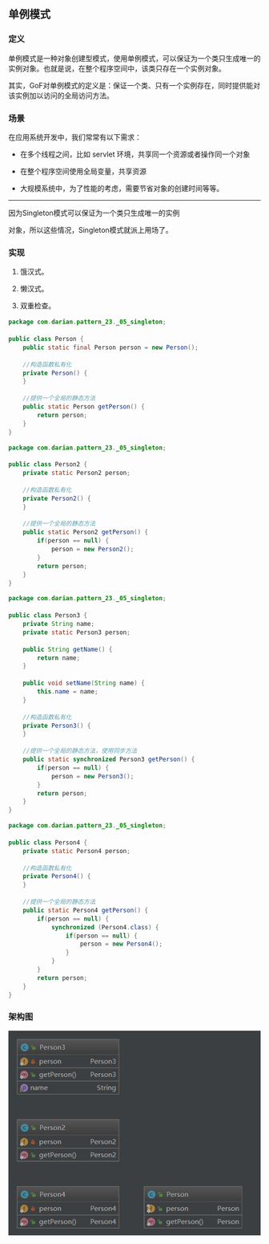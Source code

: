 

## 单例模式

### 定义

单例模式是一种对象创建型模式，使用单例模式，可以保证为一个类只生成唯一的实例对象。也就是说，在整个程序空间中，该类只存在一个实例对象。

​    其实，GoF对单例模式的定义是：保证一个类、只有一个实例存在，同时提供能对该实例加以访问的全局访问方法。 





### 场景

在应用系统开发中，我们常常有以下需求：

- 在多个线程之间，比如 servlet 环境，共享同一个资源或者操作同一个对象 

- 在整个程序空间使用全局变量，共享资源

- 大规模系统中，为了性能的考虑，需要节省对象的创建时间等等。

---

因为Singleton模式可以保证为一个类只生成唯一的实例

对象，所以这些情况，Singleton模式就派上用场了。



### 实现

1. 饿汉式。

2. 懒汉式。

3. 双重检查。





```java
package com.darian.pattern_23._05_singleton;

public class Person {
	public static final Person person = new Person();

	//构造函数私有化
	private Person() {
	}

	//提供一个全局的静态方法
	public static Person getPerson() {
		return person;
	}
}

```



```java
package com.darian.pattern_23._05_singleton;

public class Person2 {
	private static Person2 person;

	//构造函数私有化
	private Person2() {
	}

	//提供一个全局的静态方法
	public static Person2 getPerson() {
		if(person == null) {
			person = new Person2();
		}
		return person;
	}
}

```





```java
package com.darian.pattern_23._05_singleton;

public class Person3 {
	private String name;
	private static Person3 person;

	public String getName() {
		return name;
	}

	public void setName(String name) {
		this.name = name;
	}

	//构造函数私有化
	private Person3() {
	}

	//提供一个全局的静态方法，使用同步方法
	public static synchronized Person3 getPerson() {
		if(person == null) {
			person = new Person3();
		}
		return person;
	}
}

```





```java
package com.darian.pattern_23._05_singleton;

public class Person4 {
	private static Person4 person;

	//构造函数私有化
	private Person4() {
	}

	//提供一个全局的静态方法
	public static Person4 getPerson() {
		if(person == null) {
			synchronized (Person4.class) {
				if(person == null) {
					person = new Person4();
				}
			}
		}
		return person;
	}
}

```



### 架构图

![1565807606116](assets/1565807606116.png)
